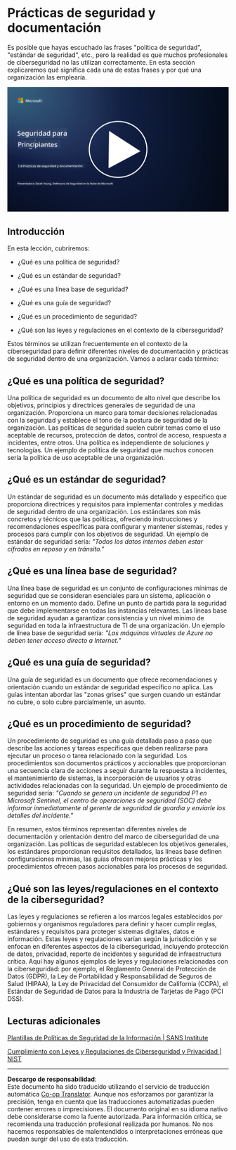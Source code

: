 <!--
CO_OP_TRANSLATOR_METADATA:
{
  "original_hash": "d33500902124e52870935bdce4546fcc",
  "translation_date": "2025-09-03T18:32:55+00:00",
  "source_file": "1.4 Security practices and documentation.md",
  "language_code": "es"
}
-->
# Prácticas de seguridad y documentación

Es posible que hayas escuchado las frases "política de seguridad", "estándar de seguridad", etc., pero la realidad es que muchos profesionales de ciberseguridad no las utilizan correctamente. En esta sección explicaremos qué significa cada una de estas frases y por qué una organización las emplearía.

[![Ver el video](../../translated_images/1-4_placeholder.96b85847fe03e8db95eeaafc5e9bb46f99aaf0e926fff361e63852a0accc8397.es.png)](https://learn-video.azurefd.net/vod/player?id=fb8667f3-a627-495a-9fa1-6a7aa9dcf07e)

## Introducción

En esta lección, cubriremos:

- ¿Qué es una política de seguridad?

- ¿Qué es un estándar de seguridad?

- ¿Qué es una línea base de seguridad?

- ¿Qué es una guía de seguridad?

- ¿Qué es un procedimiento de seguridad?

- ¿Qué son las leyes y regulaciones en el contexto de la ciberseguridad?

Estos términos se utilizan frecuentemente en el contexto de la ciberseguridad para definir diferentes niveles de documentación y prácticas de seguridad dentro de una organización. Vamos a aclarar cada término:

## ¿Qué es una política de seguridad?

Una política de seguridad es un documento de alto nivel que describe los objetivos, principios y directrices generales de seguridad de una organización. Proporciona un marco para tomar decisiones relacionadas con la seguridad y establece el tono de la postura de seguridad de la organización. Las políticas de seguridad suelen cubrir temas como el uso aceptable de recursos, protección de datos, control de acceso, respuesta a incidentes, entre otros. Una política es independiente de soluciones y tecnologías. Un ejemplo de política de seguridad que muchos conocen sería la política de uso aceptable de una organización.

## ¿Qué es un estándar de seguridad?

Un estándar de seguridad es un documento más detallado y específico que proporciona directrices y requisitos para implementar controles y medidas de seguridad dentro de una organización. Los estándares son más concretos y técnicos que las políticas, ofreciendo instrucciones y recomendaciones específicas para configurar y mantener sistemas, redes y procesos para cumplir con los objetivos de seguridad. Un ejemplo de estándar de seguridad sería: _"Todos los datos internos deben estar cifrados en reposo y en tránsito."_ 

## ¿Qué es una línea base de seguridad?

Una línea base de seguridad es un conjunto de configuraciones mínimas de seguridad que se consideran esenciales para un sistema, aplicación o entorno en un momento dado. Define un punto de partida para la seguridad que debe implementarse en todas las instancias relevantes. Las líneas base de seguridad ayudan a garantizar consistencia y un nivel mínimo de seguridad en toda la infraestructura de TI de una organización. Un ejemplo de línea base de seguridad sería: _"Las máquinas virtuales de Azure no deben tener acceso directo a Internet."_ 

## ¿Qué es una guía de seguridad?

Una guía de seguridad es un documento que ofrece recomendaciones y orientación cuando un estándar de seguridad específico no aplica. Las guías intentan abordar las "zonas grises" que surgen cuando un estándar no cubre, o solo cubre parcialmente, un asunto.

## ¿Qué es un procedimiento de seguridad?

Un procedimiento de seguridad es una guía detallada paso a paso que describe las acciones y tareas específicas que deben realizarse para ejecutar un proceso o tarea relacionado con la seguridad. Los procedimientos son documentos prácticos y accionables que proporcionan una secuencia clara de acciones a seguir durante la respuesta a incidentes, el mantenimiento de sistemas, la incorporación de usuarios y otras actividades relacionadas con la seguridad. Un ejemplo de procedimiento de seguridad sería: _"Cuando se genera un incidente de seguridad P1 en Microsoft Sentinel, el centro de operaciones de seguridad (SOC) debe informar inmediatamente al gerente de seguridad de guardia y enviarle los detalles del incidente."_ 

En resumen, estos términos representan diferentes niveles de documentación y orientación dentro del marco de ciberseguridad de una organización. Las políticas de seguridad establecen los objetivos generales, los estándares proporcionan requisitos detallados, las líneas base definen configuraciones mínimas, las guías ofrecen mejores prácticas y los procedimientos ofrecen pasos accionables para los procesos de seguridad.

## ¿Qué son las leyes/regulaciones en el contexto de la ciberseguridad?

Las leyes y regulaciones se refieren a los marcos legales establecidos por gobiernos y organismos reguladores para definir y hacer cumplir reglas, estándares y requisitos para proteger sistemas digitales, datos e información. Estas leyes y regulaciones varían según la jurisdicción y se enfocan en diferentes aspectos de la ciberseguridad, incluyendo protección de datos, privacidad, reporte de incidentes y seguridad de infraestructura crítica. Aquí hay algunos ejemplos de leyes y regulaciones relacionadas con la ciberseguridad: por ejemplo, el Reglamento General de Protección de Datos (GDPR), la Ley de Portabilidad y Responsabilidad de Seguros de Salud (HIPAA), la Ley de Privacidad del Consumidor de California (CCPA), el Estándar de Seguridad de Datos para la Industria de Tarjetas de Pago (PCI DSS).

## Lecturas adicionales

[Plantillas de Políticas de Seguridad de la Información | SANS Institute](https://www.sans.org/information-security-policy/)

[Cumplimiento con Leyes y Regulaciones de Ciberseguridad y Privacidad | NIST](https://www.nist.gov/mep/cybersecurity-resources-manufacturers/compliance-cybersecurity-and-privacy-laws-and-regulations)

---

**Descargo de responsabilidad**:  
Este documento ha sido traducido utilizando el servicio de traducción automática [Co-op Translator](https://github.com/Azure/co-op-translator). Aunque nos esforzamos por garantizar la precisión, tenga en cuenta que las traducciones automatizadas pueden contener errores o imprecisiones. El documento original en su idioma nativo debe considerarse como la fuente autorizada. Para información crítica, se recomienda una traducción profesional realizada por humanos. No nos hacemos responsables de malentendidos o interpretaciones erróneas que puedan surgir del uso de esta traducción.